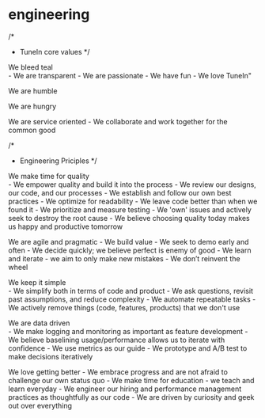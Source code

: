 # engineering

/* 
* TuneIn core values
*/

We bleed teal	
	- We are transparent
	- We are passionate
	- We have fun
	- We love TuneIn"

We are humble	

We are hungry	

We are service oriented	
	- We collaborate and work together for the common good

/*
* Engineering Priciples
*/

We make time for quality	
	- We empower quality and build it into the process
	- We review our designs, our code, and our processes
	- We establish and follow our own best practices
	- We optimize for readability
	- We leave code better than when we found it
	- We prioritize and measure testing
	- We 'own' issues and actively seek to destroy the root cause
	- We believe choosing quality today makes us happy and productive tomorrow

We are agile and pragmatic
	- We build value
	- We seek to demo early and often
	- We decide quickly; we believe perfect is enemy of good
	- We learn and iterate - we aim to only make new mistakes
	- We don’t reinvent the wheel

We keep it simple	
	- We simplify both in terms of code and product
	- We ask questions, revisit past assumptions, and reduce complexity
	- We automate repeatable tasks
	- We actively remove things (code, features, products) that we don't use

We are data driven	
	- We make logging and monitoring as important as feature development 
	- We believe baselining usage/performance allows us to iterate with confidence
	- We use metrics as our guide
	- We prototype and A/B test to make decisions iteratively

We love getting better
	- We embrace progress and are not afraid to challenge our own status quo
	- We make time for education - we teach and learn everyday
	- We engineer our hiring and performance management practices as thoughtfully as our code 
	- We are driven by curiosity and geek out over everything